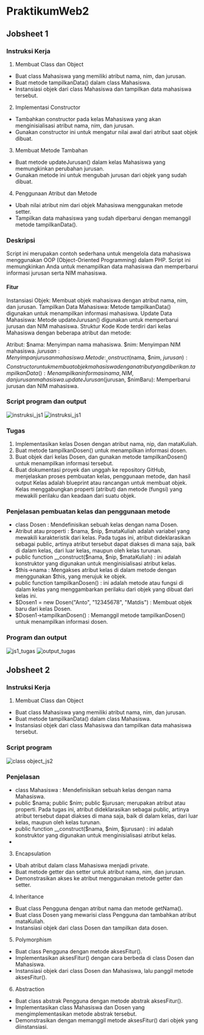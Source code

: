 # PraktikumWeb2
## Jobsheet 1
### Instruksi Kerja
1. Membuat Class dan Object
- Buat class Mahasiswa yang memiliki atribut nama, nim, dan jurusan.
- Buat metode tampilkanData() dalam class Mahasiswa.
- Instansiasi objek dari class Mahasiswa dan tampilkan data mahasiswa tersebut.
2. Implementasi Constructor
- Tambahkan constructor pada kelas Mahasiswa yang akan menginisialisasi
atribut nama, nim, dan jurusan.
- Gunakan constructor ini untuk mengatur nilai awal dari atribut saat objek dibuat.
3. Membuat Metode Tambahan
- Buat metode updateJurusan() dalam kelas Mahasiswa yang memungkinkan
perubahan jurusan.
- Gunakan metode ini untuk mengubah jurusan dari objek yang sudah dibuat.
4. Penggunaan Atribut dan Metode
- Ubah nilai atribut nim dari objek Mahasiswa menggunakan metode setter.
- Tampilkan data mahasiswa yang sudah diperbarui dengan memanggil metode
tampilkanData().
### Deskripsi
Script ini merupakan contoh sederhana untuk mengelola data mahasiswa menggunakan OOP (Object-Oriented Programming) dalam PHP. Script ini memungkinkan Anda untuk menampilkan data mahasiswa dan memperbarui informasi jurusan serta NIM mahasiswa.

#### Fitur
Instansiasi Objek: Membuat objek mahasiswa dengan atribut nama, nim, dan jurusan.
Tampilkan Data Mahasiswa: Metode tampilkanData() digunakan untuk menampilkan informasi mahasiswa.
Update Data Mahasiswa: Metode updateJurusan() digunakan untuk memperbarui jurusan dan NIM mahasiswa.
Struktur Kode
Kode terdiri dari kelas Mahasiswa dengan beberapa atribut dan metode:

Atribut:
$nama: Menyimpan nama mahasiswa.
$nim: Menyimpan NIM mahasiswa.
$jurusan: Menyimpan jurusan mahasiswa.
Metode:
__construct($nama, $nim, $jurusan): Constructor untuk membuat objek mahasiswa dengan atribut yang diberikan.
tampilkanData(): Menampilkan informasi nama, NIM, dan jurusan mahasiswa.
updateJurusan($jurusan, $nimBaru): Memperbarui jurusan dan NIM mahasiswa.
### Script program dan output
![instruksi_js1](https://github.com/user-attachments/assets/6cfa0e1c-454f-44d3-894b-ce9ca3918419)
![instruksi_js1](https://github.com/user-attachments/assets/608fa921-9c2a-41ba-ac42-7b3bccb86161)



### Tugas 
1. Implementasikan kelas Dosen dengan atribut nama, nip, dan mataKuliah.
2. Buat metode tampilkanDosen() untuk menampilkan informasi dosen.
3. Buat objek dari kelas Dosen, dan gunakan metode tampilkanDosen() untuk
menampilkan informasi tersebut.
4. Buat dokumentasi proyek dan unggah ke repository GitHub, menjelaskan proses
pembuatan kelas, penggunaan metode, dan hasil output
Kelas adalah blueprint atau rancangan untuk membuat objek. Kelas menggabungkan properti (atribut) dan metode (fungsi) yang mewakili perilaku dan keadaan dari suatu objek.
### Penjelasan pembuatan kelas dan penggunaan metode
- class Dosen : Mendefinisikan sebuah kelas dengan nama Dosen.
- Atribut atau properti : $nama, $nip, $mataKuliah adalah variabel yang mewakili karakteristik dari kelas. Pada tugas ini, atribut dideklarasikan sebagai public, artinya atribut tersebut dapat diakses di mana saja, baik di dalam kelas, dari luar kelas, maupun oleh kelas turunan.
- public function __construct($nama, $nip, $mataKuliah) : ini adalah konstruktor yang digunakan untuk menginisialisasi atribut kelas.
- $this->nama : Mengakses atribut kelas di dalam metode dengan menggunakan $this, yang merujuk ke objek.
- public function tampilkanDosen() : ini adalah metode atau fungsi di dalam kelas yang menggambarkan perilaku dari objek yang dibuat dari kelas ini.
- $Dosen1 = new Dosen("Anto", "12345678", "Matdis") : Membuat objek baru dari kelas Dosen.
- $Dosen1->tampilkanDosen() : Memanggil metode tampilkanDosen() untuk menampilkan informasi dosen.
### Program dan output
![js1_tugas](https://github.com/user-attachments/assets/4e71a851-7095-4c04-9fa2-be72876ff3a2)
![output_tugas](https://github.com/user-attachments/assets/22717e9e-332c-4855-b388-586e467dd4cd)

## Jobsheet 2
### Instruksi Kerja
1. Membuat Class dan Object
- Buat class Mahasiswa yang memiliki atribut nama, nim, dan jurusan.
- Buat metode tampilkanData() dalam class Mahasiswa.
- Instansiasi objek dari class Mahasiswa dan tampilkan data mahasiswa tersebut.
### Script program
![class   object_js2](https://github.com/user-attachments/assets/e7e207b0-2678-4c3d-8335-2ac969771e62)
### Penjelasan
- class Mahasiswa : Mendefinisikan sebuah kelas dengan nama Mahasiswa.
- public $nama;
public $nim;
public $jurusan; merupakan atribut atau properti. Pada tugas ini, atribut dideklarasikan sebagai public, artinya atribut tersebut dapat diakses di mana saja, baik di dalam kelas, dari luar kelas, maupun oleh kelas turunan.
- public function __construct($nama, $nim, $jurusan) : ini adalah konstruktor yang digunakan untuk menginisialisasi atribut kelas.
- 
3. Encapsulation
- Ubah atribut dalam class Mahasiswa menjadi private.
- Buat metode getter dan setter untuk atribut nama, nim, dan jurusan.
- Demonstrasikan akses ke atribut menggunakan metode getter dan setter.
4. Inheritance
- Buat class Pengguna dengan atribut nama dan metode getNama().
- Buat class Dosen yang mewarisi class Pengguna dan tambahkan atribut
mataKuliah.
- Instansiasi objek dari class Dosen dan tampilkan data dosen.
5. Polymorphism
- Buat class Pengguna dengan metode aksesFitur().
- Implementasikan aksesFitur() dengan cara berbeda di class Dosen dan
Mahasiswa.
- Instansiasi objek dari class Dosen dan Mahasiswa, lalu panggil metode
aksesFitur().
6. Abstraction
- Buat class abstrak Pengguna dengan metode abstrak aksesFitur().
- Implementasikan class Mahasiswa dan Dosen yang mengimplementasikan
metode abstrak tersebut.
- Demonstrasikan dengan memanggil metode aksesFitur() dari objek yang
diinstansiasi.
